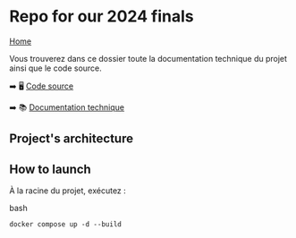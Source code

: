 # Repo for our 2024 finals

[Home](https://github.com/JaxV9/Sneakers)

Vous trouverez dans ce dossier toute la documentation technique du projet ainsi que le code source.

➡️ 🖥 [Code source](https://github.com/JaxV9/Sneakers)

➡️ 📚 [Documentation technique](https://github.com/JaxV9/Sneakers/tree/feat2-Documentation/docs)

## Project's architecture

## How to launch

À la racine du projet, exécutez :

bash

```
docker compose up -d --build
```
